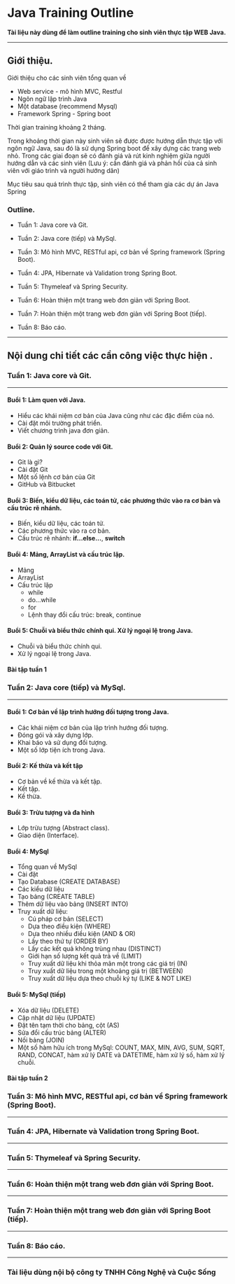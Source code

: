 # Java Training Outline 

__Tài liệu này dùng để làm outline training cho sinh viên thực tập WEB Java.__

----

## Giới thiệu.

Giới thiệu cho các sinh viên tổng quan về 

* Web service - mô hình MVC, Restful 
* Ngôn ngữ lập trình Java
* Một database (recommend Mysql) 
* Framework Spring - Spring boot

Thời gian training khoảng 2 tháng.

Trong khoảng thời gian này sinh viên sẽ được được hướng dẫn thực tập với ngôn ngữ Java, sau đó là sử dụng Spring boot để xây dựng các trang web nhỏ. Trong các giai đoạn sẽ có đánh giá và rút kinh nghiệm giữa người hướng dẫn và các sinh viên (Lưu ý: cần đánh giá và phản hồi của cả sinh viên với giáo trình và người hướng dãn)

Mục tiêu sau quá trình thực tập, sinh viên có thể tham gia các dự án Java Spring

### Outline.
* Tuần 1: Java core và Git.

* Tuần 2: Java core (tiếp) và MySql.

* Tuần 3: Mô hình MVC, RESTful api, cơ bản về Spring framework (Spring Boot).

* Tuần 4: JPA, Hibernate và Validation trong Spring Boot.

* Tuần 5: Thymeleaf và Spring Security.

* Tuần 6: Hoàn thiện một trang web đơn giản với Spring Boot.

* Tuần 7: Hoàn thiện một trang web đơn giản với Spring Boot (tiếp).

* Tuần 8: Báo cáo.

----

## Nội dung chi tiết các cần công việc thực hiện .

### Tuần 1: Java core và Git.
------

#### Buổi 1: Làm quen với Java.
- Hiểu các khái niệm cơ bản của Java cũng như các đặc điểm của nó.
- Cài đặt môi trường phát triển.
- Viết chương trình java đơn giản.

#### Buổi 2: Quản lý source code với Git.
- Git là gì?
- Cài đặt Git
- Một số lệnh cơ bản của Git
- GitHub và Bitbucket

#### Buổi 3: Biến, kiểu dữ liệu, các toán tử, các phương thức vào ra cơ bản và cấu trúc rẽ nhánh.
- Biến, kiểu dữ liệu, các toán tử.
- Các phương thức vào ra cơ bản.
- Cấu trúc rẽ nhánh: **if...else...**, **switch** 

#### Buổi 4: Mảng, ArrayList và cấu trúc lặp.
- Mảng 
- ArrayList
- Cấu trúc lặp
  + while
  + do...while
  + for
  + Lệnh thay đổi cấu trúc: break, continue
  
#### Buổi 5: Chuỗi và biểu thức chính qui. Xử lý ngoại lệ trong Java.
- Chuỗi và biểu thức chính qui.
- Xử lý ngoại lệ trong Java.

#### Bài tập tuần 1

### Tuần 2: Java core (tiếp) và MySql.
------

#### Buổi 1: Cơ bản về lập trình hướng đối tượng trong Java.
- Các khái niệm cơ bản của lập trình hướng đối tượng.
- Đóng gói và xây dựng lớp.
- Khai báo và sử dụng đối tượng.
- Một số lớp tiện ích trong Java.

#### Buổi 2: Kế thừa và kết tập
- Cơ bản về kế thừa và kết tập.
- Kết tập.
- Kế thừa.

#### Buổi 3: Trừu tượng và đa hình
- Lớp trừu tượng (Abstract class).
- Giao diện (Interface).

#### Buổi 4: MySql
- Tổng quan về MySql
- Cài đặt
- Tạo Database (CREATE DATABASE)
- Các kiểu dữ liệu
- Tạo bảng (CREATE TABLE)
- Thêm dữ liệu vào bảng (INSERT INTO)
- Truy xuất dữ liệu:
  + Cú pháp cơ bản (SELECT)
  + Dựa theo điều kiện (WHERE)
  + Dựa theo nhiều điều kiện (AND & OR)
  + Lấy theo thứ tự (ORDER BY)
  + Lấy các kết quả không trùng nhau (DISTINCT)
  + Giới hạn số lượng kết quả trả về (LIMIT)
  + Truy xuất dữ liệu khi thỏa mãn một trong các giá trị (IN)
  + Truy xuất dữ liệu trong một khoảng giá trị (BETWEEN)
  + Truy xuất dữ liệu dựa theo chuỗi ký tự (LIKE & NOT LIKE)

#### Buổi 5: MySql (tiếp)
- Xóa dữ liệu (DELETE)
- Cập nhật dữ liệu (UPDATE)
- Đặt tên tạm thời cho bảng, cột (AS)
- Sửa đổi cấu trúc bảng (ALTER)
- Nối bảng (JOIN)
- Một số hàm hữu ích trong MySql: COUNT, MAX, MIN, AVG, SUM, SQRT, RAND, CONCAT, hàm xử lý DATE và DATETIME, hàm xử lý số, hàm xử lý chuỗi. 

#### Bài tập tuần 2


### Tuần 3: Mô hình MVC, RESTful api, cơ bản về Spring framework (Spring Boot).
------

### Tuần 4: JPA, Hibernate và Validation trong Spring Boot.
------
### Tuần 5: Thymeleaf và Spring Security.
------
### Tuần 6: Hoàn thiện một trang web đơn giản với Spring Boot.
------
### Tuần 7: Hoàn thiện một trang web đơn giản với Spring Boot (tiếp).
------
### Tuần 8: Báo cáo.
----

### Tài liệu dùng nội bộ công ty TNHH Công Nghệ và Cuộc Sống

